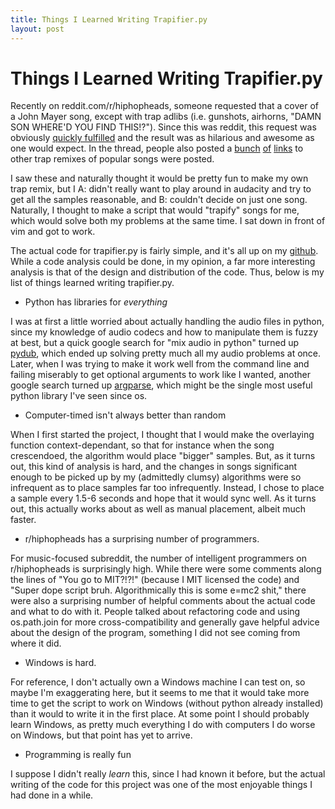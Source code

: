 ```yaml
---
title: Things I Learned Writing Trapifier.py
layout: post
---
```


Things I Learned Writing Trapifier.py
=====================================

Recently on reddit.com/r/hiphopheads, someone requested that a cover of a John
Mayer song, except with trap adlibs (i.e. gunshots, airhorns, "DAMN SON WHERE'D
YOU FIND THIS!?").  Since this was reddit, this request was obviously [quickly
fulfilled](http://www.reddit.com/r/hiphopheads/comments/1vxdag/guys_i_need_a_favor/cewq9ao)
and the result was as hilarious and awesome as one would expect.  In the
thread, people also posted a
[bunch](https://www.youtube.com/watch?v=Hu8yGh5aEwA)
[of](https://soundcloud.com/hennessyyoungman/cvsbangers)
[links](https://www.youtube.com/watch?v=LNT-b-yfM58&feature=youtu.be) to other
trap remixes of popular songs were posted.

I saw these and naturally thought it would be pretty fun to make my own trap
remix, but I A: didn't really want to play around in audacity and try to get
all the samples reasonable, and B: couldn't decide on just one song. 
Naturally, I thought to make a script that would "trapify" songs for me, which
would solve both my problems at the same time.  I sat down in front of vim and
got to work.

The actual code for trapifier.py is fairly simple, and it's all up on my
[github](https://github.com/japesinator/trapifier.py).  While a code analysis
could be done, in my opinion, a far more interesting analysis is that of the
design and distribution of the code.  Thus, below is my list of things learned
writing trapifier.py.

*   Python has libraries for *everything*

I was at first a little worried about actually handling the audio files in
python, since my knowledge of audio codecs and how to  manipulate them is fuzzy
at best, but a quick google search for "mix audio in python" turned up
[pydub](http://pydub.com/), which ended up solving pretty much all my audio
problems at once.  Later, when I was trying to make it work well from the
command line and failing miserably to get optional arguments to work like I
wanted, another google search turned up [argparse](http://docs.python.org/dev/library/argparse.html),
which might be the single most useful python library I've seen since os.

*   Computer-timed isn't always better than random

When I first started the project, I thought that I would make the overlaying
function context-dependant, so that for instance when the song crescendoed, the
algorithm would place "bigger" samples.  But, as it turns out, this kind of
analysis is hard, and the changes in songs significant enough to be picked up
by my (admittedly clumsy) algorithms were so infrequent as to place samples far
too infrequently.  Instead, I chose to place a sample every 1.5-6 seconds and
hope that it would sync well.  As it turns out, this actually works about as
well as manual placement, albeit much faster.

*   r/hiphopheads has a surprising number of programmers.

For music-focused subreddit, the number of intelligent programmers on
r/hiphopheads is surprisingly high.  While there were some comments along the
lines of "You go to MIT?!?!" (because I MIT licensed the code) and "Super dope
script bruh. Algorithmically this is some e=mc2 shit," there were also a
surprising number of helpful comments about the actual code and what to do with
it.  People talked about refactoring code and using os.path.join for more
cross-compatibility and generally gave helpful advice about the design of the
program, something I did not see coming from where it did.

*   Windows is hard.

For reference, I don't actually own a Windows machine I can test on, so maybe
I'm exaggerating here, but it seems to me that it would take more time to get
the script to work on Windows (without python already installed) than it would
to write it in the first place.  At some point I should probably learn Windows,
as pretty much everything I do with computers I do worse on Windows, but that
point has yet to arrive.

*   Programming is really fun

I suppose I didn't really *learn* this, since I had known it before, but the
actual writing of the code for this project was one of the most enjoyable
things I had done in a while.
